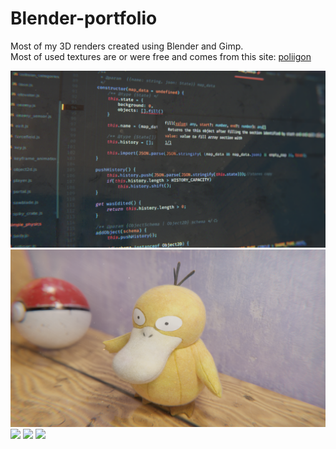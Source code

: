 # Blender-portfolio
Most of my 3D renders created using Blender and Gimp.<br/>
Most of used textures are or were free and comes from this site: <a href='https://www.poliigon.com/search?type=texture'>poliigon</a>

<img src='img/code_background.png' />
<img src='img/psyduck.png' />
<img src='img/sniadanko.png' />
<img src='img/rower.png' />
<img src='img/cat_sorcerer.png' />